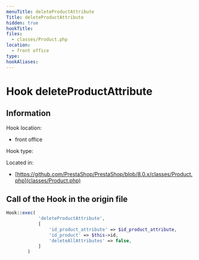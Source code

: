 ```yaml
---
menuTitle: deleteProductAttribute
Title: deleteProductAttribute
hidden: true
hookTitle: 
files:
  - classes/Product.php
location:
  - front office
type: 
hookAliases:
---
```


# Hook deleteProductAttribute

## Information

Hook location:
  - front office

Hook type: 

Located in: 
  - [https://github.com/PrestaShop/PrestaShop/blob/8.0.x/classes/Product.php](classes/Product.php)

## Call of the Hook in the origin file

```php
Hook::exec(
            'deleteProductAttribute',
            [
                'id_product_attribute' => $id_product_attribute,
                'id_product' => $this->id,
                'deleteAllAttributes' => false,
            ]
        )
```